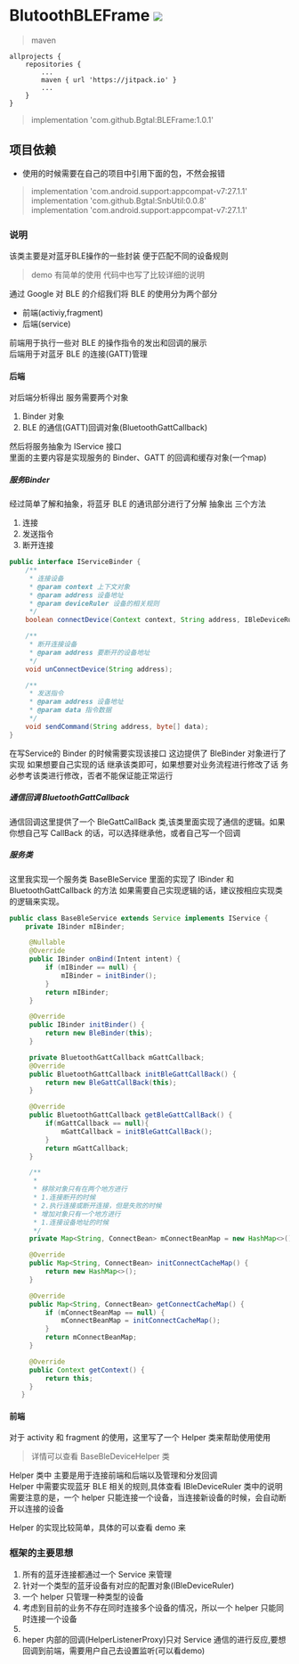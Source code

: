 
# BlutoothBLEFrame [![](https://jitpack.io/v/Bgtal/BLEFrame.svg)](https://jitpack.io/#Bgtal/BLEFrame)
> maven
```  
allprojects {
    repositories {
        ...
        maven { url 'https://jitpack.io' }
        ...
    }
}
```

> implementation 'com.github.Bgtal:BLEFrame:1.0.1'

## 项目依赖
* 使用的时候需要在自己的项目中引用下面的包，不然会报错
> implementation 'com.android.support:appcompat-v7:27.1.1'  
> implementation 'com.github.Bgtal:SnbUtil:0.0.8'  
> implementation 'com.android.support:appcompat-v7:27.1.1'

### 说明

该类主要是对蓝牙BLE操作的一些封装
便于匹配不同的设备规则

> demo 有简单的使用
> 代码中也写了比较详细的说明


通过 Google 对 BLE 的介绍我们将 BLE 的使用分为两个部分
* 前端(activiy,fragment)
* 后端(service)

前端用于执行一些对 BLE 的操作指令的发出和回调的展示  
后端用于对蓝牙 BLE 的连接(GATT)管理

#### 后端

对后端分析得出 服务需要两个对象
1. Binder 对象
2. BLE 的通信(GATT)回调对象(BluetoothGattCallback)

然后将服务抽象为 IService 接口  
里面的主要内容是实现服务的 Binder、GATT 的回调和缓存对象(一个map)

##### 服务Binder
经过简单了解和抽象，将蓝牙 BLE 的通讯部分进行了分解
抽象出 三个方法
1. 连接
2. 发送指令
3. 断开连接

```java
public interface IServiceBinder {
    /**
     * 连接设备
     * @param context 上下文对象
     * @param address 设备地址
     * @param deviceRuler 设备的相关规则
     */
    boolean connectDevice(Context context, String address, IBleDeviceRuler deviceRuler);

    /**
     * 断开连接设备
     * @param address 要断开的设备地址
     */
    void unConnectDevice(String address);

    /**
     * 发送指令
     * @param address 设备地址
     * @param data 指令数据
     */
    void sendCommand(String address, byte[] data);
}
```
在写Service的 Binder 的时候需要实现该接口
这边提供了 BleBinder 对象进行了实现
如果想要自己实现的话 继承该类即可，如果想要对业务流程进行修改了话
务必参考该类进行修改，否者不能保证能正常运行

##### 通信回调 BluetoothGattCallback
通信回调这里提供了一个 BleGattCallBack 类,该类里面实现了通信的逻辑。如果你想自己写 CallBack 的话，可以选择继承他，或者自己写一个回调


##### 服务类
这里我实现一个服务类 BaseBleService 里面的实现了 IBinder 和 BluetoothGattCallback 的方法
如果需要自己实现逻辑的话，建议按相应实现类的逻辑来实现。

```java
public class BaseBleService extends Service implements IService {
    private IBinder mIBinder;

     @Nullable
     @Override
     public IBinder onBind(Intent intent) {
         if (mIBinder == null) {
             mIBinder = initBinder();
         }
         return mIBinder;
     }

     @Override
     public IBinder initBinder() {
         return new BleBinder(this);
     }

     private BluetoothGattCallback mGattCallback;
     @Override
     public BluetoothGattCallback initBleGattCallBack() {
         return new BleGattCallBack(this);
     }

     @Override
     public BluetoothGattCallback getBleGattCallBack() {
         if(mGattCallback == null){
             mGattCallback = initBleGattCallBack();
         }
         return mGattCallback;
     }

     /**
      *
      * 移除对象只有在两个地方进行
      * 1.连接断开的时候
      * 2.执行连接或断开连接，但是失败的时候
      * 增加对象只有一个地方进行
      * 1.连接设备地址的时候
      */
     private Map<String, ConnectBean> mConnectBeanMap = new HashMap<>();

     @Override
     public Map<String, ConnectBean> initConnectCacheMap() {
         return new HashMap<>();
     }

     @Override
     public Map<String, ConnectBean> getConnectCacheMap() {
         if (mConnectBeanMap == null) {
             mConnectBeanMap = initConnectCacheMap();
         }
         return mConnectBeanMap;
     }

     @Override
     public Context getContext() {
         return this;
     }
   }

```

#### 前端
对于 activity 和 fragment 的使用，这里写了一个 Helper 类来帮助使用使用  
>详情可以查看 BaseBleDeviceHelper 类

Helper 类中 主要是用于连接前端和后端以及管理和分发回调  
Helper 中需要实现蓝牙 BLE 相关的规则,具体查看 IBleDeviceRuler 类中的说明  
需要注意的是，一个 helper 只能连接一个设备，当连接新设备的时候，会自动断开以连接的设备

Helper 的实现比较简单，具体的可以查看 demo 来

### 框架的主要思想
1. 所有的蓝牙连接都通过一个 Service 来管理
2. 针对一个类型的蓝牙设备有对应的配置对象(IBleDeviceRuler)
3. 一个 helper 只管理一种类型的设备
4. 考虑到目前的业务不存在同时连接多个设备的情况，所以一个 helper 只能同时连接一个设备
1. 
5. heper 内部的回调(HelperListenerProxy)只对 Service 通信的进行反应,要想回调到前端，需要用户自己去设置监听(可以看demo)

###
